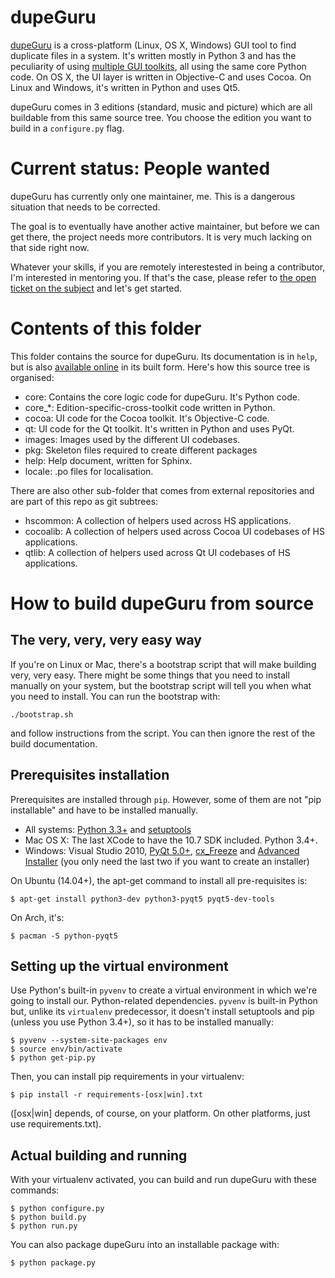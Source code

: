 # dupeGuru

[dupeGuru][dupeguru] is a cross-platform (Linux, OS X, Windows) GUI tool to find duplicate files in
a system. It's written mostly in Python 3 and has the peculiarity of using
[multiple GUI toolkits][cross-toolkit], all using the same core Python code. On OS X, the UI layer
is written in Objective-C and uses Cocoa. On Linux and Windows, it's written in Python and uses Qt5.

dupeGuru comes in 3 editions (standard, music and picture) which are all buildable from this same
source tree. You choose the edition you want to build in a `configure.py` flag.

# Current status: People wanted

dupeGuru has currently only one maintainer, me. This is a dangerous situation that needs to be
corrected.

The goal is to eventually have another active maintainer, but before we can get there, the project
needs more contributors. It is very much lacking on that side right now.

Whatever your skills, if you are remotely interestested in being a contributor, I'm interested in
mentoring you. If that's the case, please refer to [the open ticket on the subject][contrib-issue]
and let's get started.

# Contents of this folder

This folder contains the source for dupeGuru. Its documentation is in `help`, but is also
[available online][documentation] in its built form. Here's how this source tree is organised:

* core: Contains the core logic code for dupeGuru. It's Python code.
* core_*: Edition-specific-cross-toolkit code written in Python.
* cocoa: UI code for the Cocoa toolkit. It's Objective-C code.
* qt: UI code for the Qt toolkit. It's written in Python and uses PyQt.
* images: Images used by the different UI codebases.
* pkg: Skeleton files required to create different packages
* help: Help document, written for Sphinx.
* locale: .po files for localisation.

There are also other sub-folder that comes from external repositories and are part of this repo as
git subtrees:

* hscommon: A collection of helpers used across HS applications.
* cocoalib: A collection of helpers used across Cocoa UI codebases of HS applications.
* qtlib: A collection of helpers used across Qt UI codebases of HS applications.

# How to build dupeGuru from source

## The very, very, very easy way

If you're on Linux or Mac, there's a bootstrap script that will make building very, very easy. There
might be some things that you need to install manually on your system, but the bootstrap script will
tell you when what you need to install. You can run the bootstrap with:

    ./bootstrap.sh

and follow instructions from the script. You can then ignore the rest of the build documentation.

## Prerequisites installation

Prerequisites are installed through `pip`. However, some of them are not "pip installable" and have
to be installed manually.

* All systems: [Python 3.3+][python] and [setuptools][setuptools]
* Mac OS X: The last XCode to have the 10.7 SDK included. Python 3.4+.
* Windows: Visual Studio 2010, [PyQt 5.0+][pyqt], [cx_Freeze][cxfreeze] and
  [Advanced Installer][advinst] (you only need the last two if you want to create an installer)

On Ubuntu (14.04+), the apt-get command to install all pre-requisites is:

    $ apt-get install python3-dev python3-pyqt5 pyqt5-dev-tools

On Arch, it's:

    $ pacman -S python-pyqt5

## Setting up the virtual environment

Use Python's built-in `pyvenv` to create a virtual environment in which we're going to install our.
Python-related dependencies. `pyvenv` is built-in Python but, unlike its `virtualenv` predecessor,
it doesn't install setuptools and pip (unless you use Python 3.4+), so it has to be installed
manually:

    $ pyvenv --system-site-packages env
    $ source env/bin/activate
    $ python get-pip.py

Then, you can install pip requirements in your virtualenv:

    $ pip install -r requirements-[osx|win].txt
    
([osx|win] depends, of course, on your platform. On other platforms, just use requirements.txt).

## Actual building and running

With your virtualenv activated, you can build and run dupeGuru with these commands:

    $ python configure.py
    $ python build.py
    $ python run.py

You can also package dupeGuru into an installable package with:
    
    $ python package.py

[dupeguru]: http://www.hardcoded.net/dupeguru/
[cross-toolkit]: http://www.hardcoded.net/articles/cross-toolkit-software
[contrib-issue]: https://github.com/hsoft/dupeguru/issues/300
[documentation]: http://www.hardcoded.net/dupeguru/help/en/
[python]: http://www.python.org/
[setuptools]: https://pypi.python.org/pypi/setuptools
[pyqt]: http://www.riverbankcomputing.com
[cxfreeze]: http://cx-freeze.sourceforge.net/
[advinst]: http://www.advancedinstaller.com

